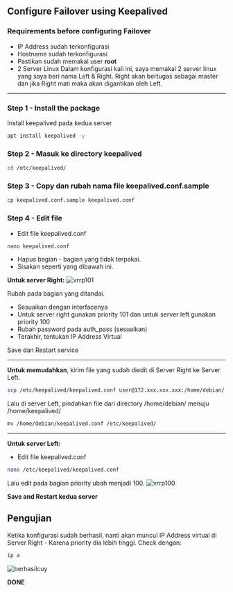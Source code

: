 ## Configure Failover using Keepalived
### Requirements before configuring Failover
- IP Address sudah terkonfigurasi
- Hostname sudah terkonfigurasi
- Pastikan sudah memakai user **root**
- 2 Server Linux
Dalam konfigurasi kali ini, saya memakai 2 server linux yang saya beri nama Left & Right. Right akan bertugas sebagai master dan jika Right mati maka akan digantikan oleh Left.
---
### Step 1 - Install the package
Install keepalived pada kedua server
```bash
apt install keepalived -y
```
### Step 2 - Masuk ke directory keepalived
```bash
cd /etc/keepalived/
```
### Step 3 - Copy dan rubah nama file keepalived.conf.sample
```bash
cp keepalived.conf.sample keepalived.conf
```
### Step 4 - Edit file
- Edit file keepalived.conf
```bash
nano keepalived.conf
```
- Hapus bagian - bagian yang tidak terpakai.
- Sisakan seperti yang dibawah ini.
  
**Untuk server Right:**
![vrrp101](https://github.com/hekerff/Client-Server/assets/159868331/191dee70-a3ca-430c-94ac-e2482e7d7feb)


  Rubah pada bagian yang ditandai.
- Sesuaikan dengan interfacenya
- Untuk server right gunakan priority 101 dan untuk server left gunakan priority 100
- Rubah password pada auth_pass (sesuaikan)
- Terakhir, tentukan IP Address Virtual

Save dan Restart service

---
**Untuk memudahkan**, kirim file yang sudah diedit di Server Right ke Server Left.
```bash
scp /etc/keepalived/keepalived.conf user@172.xxx.xxx.xxx:/home/debian/
```
Lalu di server Left, pindahkan file dari directory /home/debian/ menuju /home/keepalived/
```bash
mv /home/debian/keepalived.conf /etc/keepalived/
```
---
**Untuk server Left:**
- Edit file keepalived.conf
```bash
nano /etc/keepalived/keepalived.conf
```
Lalu edit pada bagian priority ubah menjadi 100.
![vrrp100](https://github.com/hekerff/Client-Server/assets/159868331/e7cb5a92-6699-411e-a12e-c187992f87df)

**Save and Restart kedua server**
## Pengujian
Ketika konfigurasi sudah berhasil, nanti akan muncul IP Address virtual di Server Right - Karena priority dia lebih tinggi.
Check dengan:
```bash
ip a
```
![berhasilcuy](https://github.com/hekerff/Client-Server/assets/159868331/07da54a9-53ab-4609-b984-879d193dc6d4)


**DONE**
